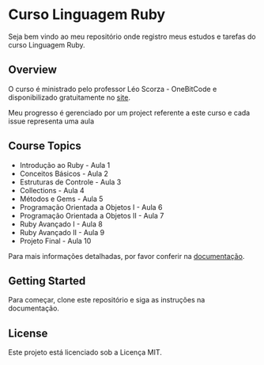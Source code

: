 # Curso Linguagem Ruby

Seja bem vindo ao meu repositório onde registro meus estudos e tarefas do curso Linguagem Ruby.


## Overview
O  curso é ministrado pelo professor Léo Scorza - OneBitCode e disponibilizado gratuitamente no [site](https://cursos.onebitcode.com/).

Meu progresso é gerenciado por um project referente a este curso e cada issue representa uma aula
## Course Topics
- Introdução ao Ruby - Aula 1
- Conceitos Básicos - Aula 2
- Estruturas de Controle - Aula 3
- Collections - Aula 4
- Métodos e Gems - Aula 5
- Programação Orientada a Objetos I - Aula 6
- Programação Orientada a Objetos II - Aula 7
- Ruby Avançado I - Aula 8
- Ruby Avançado II - Aula 9
- Projeto Final - Aula 10

Para mais informações detalhadas, por favor conferir na [documentação](./ruby_language/docs).

## Getting Started
Para começar, clone este repositório e siga as instruções na documentação.

## License
Este projeto está licenciado sob a Licença MIT.